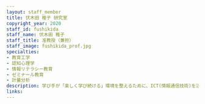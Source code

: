 ```yaml
---
layout: staff_member
title: 伏木田 稚子 研究室
copyright_year: 2020
staff_id: fushikida
staff_name: 伏木田 稚子
staff_title: 准教授（兼担）
staff_image: fushikida_prof.jpg
specialties:
- 教育工学
- 認知心理学
- 情報リテラシー教育
- ゼミナール教育
- 計量分析
description: 学び手が「楽しく学び続ける」環境を整えるために、ICT(情報通信技術)を活用して何ができるのか。教育工学の考え方を礎に、学習×ICTの可能性を探究してみませんか。アプローチの仕方は、調査(質問紙・インタビュー・参与観察)、実験、実践と評価など多岐に渡り、データ分析とあわせて目的に応じた方法を選ぶことが大切です。興味関心という名の土を耕し、問題意識の種を蒔き、ひとつの研究として芽吹かせていきましょう。
links:
---
```



